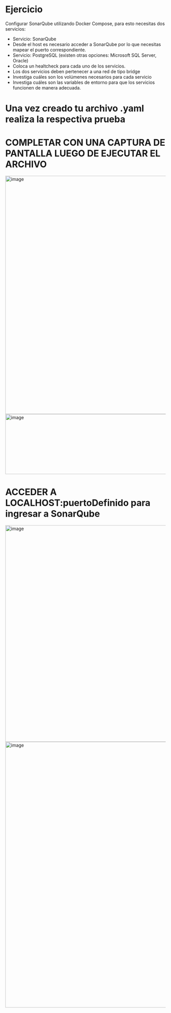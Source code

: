 # Ejercicio
Configurar SonarQube utilizando Docker Compose, para esto necesitas dos servicios:
- Servicio: SonarQube
- Desde el host es necesario acceder a SonarQube por lo que necesitas mapear el puerto correspondiente.
- Servicio: PostgreSQL (existen otras opciones: Microsoft SQL Server, Oracle)
- Coloca un healtcheck para cada uno de los servicios.
- Los dos servicios deben pertenecer a una red de tipo bridge
- Investiga cuáles son los volúmenes necesarios para cada servicio
- Investiga cuáles son las variables de entorno para que los servicios funcionen de manera adecuada.
  
# Una vez creado tu archivo .yaml realiza la respectiva prueba 

# COMPLETAR CON UNA CAPTURA DE PANTALLA LUEGO DE EJECUTAR EL ARCHIVO
<img width="926" height="746" alt="image" src="https://github.com/user-attachments/assets/5cf51a52-f08d-4ec1-afab-167a0146d24d" />
<img width="911" height="188" alt="image" src="https://github.com/user-attachments/assets/3a5e580b-81cd-47fd-ad3a-6d7691629f95" />

# ACCEDER A LOCALHOST:puertoDefinido para ingresar a SonarQube
<img width="750" height="678" alt="image" src="https://github.com/user-attachments/assets/eb8a1078-5483-44f1-974f-2ffbc25cf8a9" />
<img width="940" height="832" alt="image" src="https://github.com/user-attachments/assets/0193a523-c209-417e-b5e0-9434a90513fc" />
